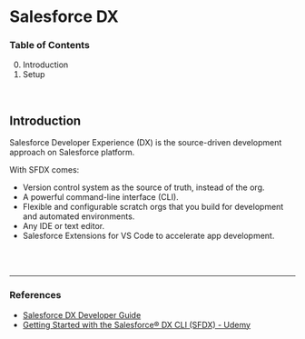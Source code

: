 # Salesforce DX

### Table of Contents
0. Introduction
1. Setup

<br>

## Introduction

Salesforce Developer Experience (DX) is the source-driven development approach on Salesforce platform.

With SFDX comes:
- Version control system as the source of truth, instead of the org.
- A powerful command-line interface (CLI).
- Flexible and configurable scratch orgs that you build for development and automated environments.
- Any IDE or text editor.
- Salesforce Extensions for VS Code to accelerate app development.

<br><br>

---
### References
- [Salesforce DX Developer Guide](https://developer.salesforce.com/docs/atlas.en-us.sfdx_dev.meta/sfdx_dev/sfdx_dev_intro.htm)
- [Getting Started with the Salesforce® DX CLI (SFDX) - Udemy](https://www.udemy.com/course/learn-sfdx/)
